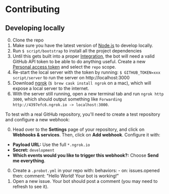 # Contributing

## Developing locally

0. Clone the repo
0. Make sure you have the latest version of [Node.js](https://nodejs.org/) to develop locally.
0. Run `$ script/bootstrap` to install all the project dependencies
0. Until this gets built into a proper [Integration](https://developer.github.com/early-access/integrations/), the bot will need a valid GitHub API token to be able to do anything useful. Create a new [Personal access token](https://github.com/settings/tokens/new) and select the `repo` scope.
0. Re-start the local server with the token by running: `$ GITHUB_TOKEN=xxx script/server` to run the server on http://localhost:3000
0. Download [ngrok](https://ngrok.com/download) (`$ brew cask install ngrok` on a mac), which will expose a local server to the internet.
0. With the server still running, open a new terminal tab and run `ngrok http 3000`, which should output something like `Forwarding http://4397efc6.ngrok.io -> localhost:3000`.

To test with a real GitHub repository, you'll need to create a test repository and configure a new webhook:

0. Head over to the **Settings** page of your repository, and click on **Webhooks & services**. Then, click on **Add webhook**. Configure it with:
  - **Payload URL:** Use the full `*.ngrok.io`
  - **Secret:** `development`
  - **Which events would you like to trigger this webhook?:** Choose **Send me everything**.
0. Create a `.probot.yml` in your repo with:
        behaviors:
          - on: issues.opened
            then:
              comment: "Hello World! Your bot is working!"
0. Open a new issue. Your bot should post a comment (you may need to refresh to see it).
